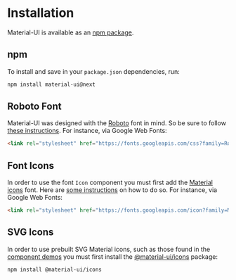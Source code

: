# Installation

Material-UI is available as an [npm package](https://www.npmjs.com/package/material-ui).

## npm

To install and save in your `package.json` dependencies, run:

```sh
npm install material-ui@next
```

## Roboto Font

Material-UI was designed with the [Roboto](http://www.google.com/fonts/specimen/Roboto)
font in mind. So be sure to follow [these instructions](/style/typography#general).
For instance, via Google Web Fonts:
```html
<link rel="stylesheet" href="https://fonts.googleapis.com/css?family=Roboto:300,400,500">
```

## Font Icons

In order to use the font `Icon` component you must first add the [Material icons](https://material.io/icons/) font.
Here are [some instructions](/style/icons#font-icons)
on how to do so.
For instance, via Google Web Fonts:
```html
<link rel="stylesheet" href="https://fonts.googleapis.com/icon?family=Material+Icons">
```

## SVG Icons

In order to use prebuilt SVG Material icons, such as those found in the [component demos](/demos/app-bar/)
you must first install the [@material-ui/icons](https://www.npmjs.com/package/@material-ui/icons) package:

```sh
npm install @material-ui/icons
```
